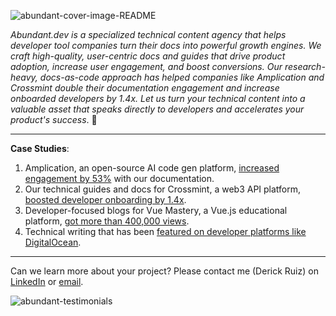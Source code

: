 ![abundant-cover-image-README](https://github.com/user-attachments/assets/35abd8e0-86d9-40ee-99a3-209b74512673)

_Abundant.dev is a specialized technical content agency that helps developer tool companies turn their docs into powerful growth engines. We craft high-quality, user-centric docs and guides that drive product adoption, increase user engagement, and boost conversions. Our research-heavy, docs-as-code approach has helped companies like Amplication and Crossmint double their documentation engagement and increase onboarded developers by 1.4x. Let us turn your technical content into a valuable asset that speaks directly to developers and accelerates your product's success_. 🚀

---

**Case Studies**:

1. Amplication, an open-source AI code gen platform, [increased engagement by 53%](https://medium.com/abundant-dev/amplication-documentation-case-study-5dbd6bfa1a68) with our documentation.
2. Our technical guides and docs for Crossmint, a web3 API platform, [boosted developer onboarding by 1.4x](https://medium.com/abundant-dev/crossmint-case-study-741fba1e71a6).
3. Developer-focused blogs for Vue Mastery, a Vue.js educational platform, [got more than 400,000 views](https://medium.com/abundant-dev/vue-mastery-case-study-76dfdd3f1835).
4. Technical writing that has been [featured on developer platforms like DigitalOcean](https://www.digitalocean.com/community/tutorials/vuejs-stripe-elements-vue-integration).

---

Can we learn more about your project? Please contact me (Derick Ruiz) on [LinkedIn](https://www.linkedin.com/in/derick-ruiz-413061128/) or [email](mailto:derick.realwebdev@gmail.com).

![abundant-testimonials](https://github.com/user-attachments/assets/8721d09d-0d8c-48eb-abde-a033a804958c)

